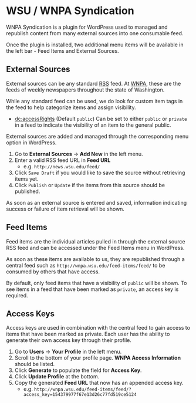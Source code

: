 # WSU / WNPA Syndication

WNPA Syndication is a plugin for WordPress used to managed and republish content from many external sources into one consumable feed.

Once the plugin is installed, two additional menu items will be available in the left bar - Feed Items and External Sources.

## External Sources

External sources can be any standard [RSS](http://cyber.law.harvard.edu/rss/rss.html) feed. At [WNPA](http://www.wnpa.com/), these are the feeds of weekly newspapers throughout the state of Washington.

While any standard feed can be used, we do look for custom item tags in the feed to help categorize items and assign visibility.

* [dc:accessRights](http://purl.org/dc/terms/accessRights) (Default `public`) Can be set to either `public` or `private` in a feed to indicate the visibility of an item to the general public.

External sources are added and managed through the corresponding menu option in WordPress.

1. Go to **External Sources** -> **Add New** in the left menu.
1. Enter a valid RSS feed URL in **Feed URL**
    * e.g. `http://news.wsu.edu/feed/`
1. Click `Save Draft` if you would like to save the source without retrieving items yet.
1. Click `Publish` or `Update` if the items from this source should be published.

As soon as an external source is entered and saved, information indicating success or failure of item retrieval will be shown.

## Feed Items

Feed items are the individual articles pulled in through the external source RSS feed and can be accessed under the Feed Items menu in WordPress.

As soon as these items are available to us, they are republished through a central feed such as `http://wnpa.wsu.edu/feed-items/feed/` to be consumed by others that have access.

By default, only feed items that have a visibility of `public` will be shown. To see items in a feed that have been marked as `private`, an access key is required.

## Access Keys

Access keys are used in combination with the central feed to gain access to items that have been marked as private. Each user has the ability to generate their own access key through their profile.

1. Go to **Users** -> **Your Profile** in the left menu.
1. Scroll to the bottom of your profile page. **WNPA Access Information** should be listed.
1. Click **Generate** to populate the field for **Access Key**.
1. Click **Update Profile** at the bottom.
1. Copy the generated **Feed URL** that now has an appended access key.
    * e.g. `http://wnpa.wsu.edu/feed-items/feed/?access_key=154379977f67e13d26c77fd519ce5124`